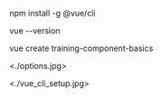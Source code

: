 npm install -g @vue/cli

vue --version

vue create training-component-basics

<./options.jpg>

<./vue_cli_setup.jpg>



